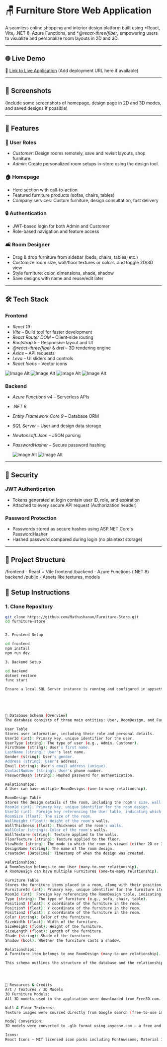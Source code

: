 # 🪑 Furniture Store Web Application

A seamless online shopping and interior design platform built using *React, Vite, .NET 8, Azure Functions, and **@react-three/fiber*, empowering users to visualize and personalize room layouts in 2D and 3D.

---

## 🌐 Live Demo

🔗 [Link to Live Application](#) (Add deployment URL here if available)

---

## 📸 Screenshots

(Include some screenshots of homepage, design page in 2D and 3D modes, and saved designs if possible)

---

## 🚀 Features

### 👤 User Roles
- *Customer*: Design rooms remotely, save and revisit layouts, shop furniture.
- *Admin*: Create personalized room setups in-store using the design tool.

### 🏠 Homepage
- Hero section with call-to-action
- Featured furniture products (sofas, chairs, tables)
- Company services: Custom furniture, design consultation, fast delivery

### 🔒 Authentication
- JWT-based login for both Admin and Customer
- Role-based navigation and feature access

### 🛋 Room Designer
- Drag & drop furniture from sidebar (beds, chairs, tables, etc.)
- Customize room size, wall/floor textures or colors, and toggle 2D/3D view
- Style furniture: color, dimensions, shade, shadow
- Save designs with name and reuse/edit later

---

## 🛠 Tech Stack

### Frontend

- *React 19* 
- *Vite* – Build tool for faster development
- *React Router DOM* – Client-side routing
- *Bootstrap 5* – Responsive layout and UI
- *@react-three/fiber* & *drei* – 3D rendering engine
- *Axios* – API requests
- *Leva* – UI sliders and controls
- *React Icons* – Vector icons

 ![Image Alt](https://github.com/ManukaBinisuru/Manuka-Project/blob/271666deea10e7f2024cbf08c8f9490e5785845f/icons8-react-80.png)
 ![Image Alt](https://github.com/ManukaBinisuru/Manuka-Project/blob/a9c0d6a0317c2971328bbf1fb68a65dfd9f24f33/icons8-vite-logo-48.png)
 ![Image Alt](https://github.com/ManukaBinisuru/Manuka-Project/blob/60731bd6c439fcb668009e813347159b0407d93c/icons8-bootstrap-logo-48.png)
 ![Image Alt](https://github.com/ManukaBinisuru/Manuka-Project/blob/a3a245aeb22f9897b9b0c373f9748d4b5099ae21/msedge_niiOXNldKr.png)

### Backend
- *Azure Functions v4* – Serverless APIs
- *.NET 8*
- *Entity Framework Core 9* – Database ORM
- *SQL Server* – User and design data storage
- *Newtonsoft.Json* – JSON parsing
- *PasswordHasher<T>* – Secure password hashing

   ![Image Alt](https://github.com/ManukaBinisuru/Manuka-Project/blob/60731bd6c439fcb668009e813347159b0407d93c/icons8-sql-48.png)
   ![Image Alt](https://github.com/ManukaBinisuru/Manuka-Project/blob/60731bd6c439fcb668009e813347159b0407d93c/icons8-azure-48.png)

---





## 🔐 Security

### JWT Authentication
- Tokens generated at login contain user ID, role, and expiration
- Attached to every secure API request (Authorization header)

### Password Protection
- Passwords stored as secure hashes using ASP.NET Core's PasswordHasher<T>
- Hashed password compared during login (no plaintext storage)

---




## 📁 Project Structure
/frontend - React + Vite frontend
/backend - Azure Functions (.NET 8) backend
/public - Assets like textures, models





## 🧪 Setup Instructions

### 1. Clone Repository
```bash
git clone https://github.com/Mathushanan/Furniture-Store.git
cd furniture-store


2. Frontend Setup

cd frontend
npm install
npm run dev

3. Backend Setup

cd backend
dotnet restore
func start

Ensure a local SQL Server instance is running and configured in appsettings.json





💾 Database Schema (Overview)
The database consists of three main entities: User, RoomDesign, and Furniture. These entities are related to each other to store user information, room design details, and associated furniture for each user.

User Table
Stores user information, including their role and personal details.
UserId (int): Primary key, unique identifier for the user.
UserType (string): The type of user (e.g., Admin, Customer).
FirstName (string): User's first name.
LastName (string): User's last name.
Gender (string): User's gender.
Address (string): User's address.
Email (string): User's email address (unique).
ContactNumber (string): User's phone number.
PasswordHash (string): Hashed password for authentication.

Relationships:
A User can have multiple RoomDesigns (one-to-many relationship).

RoomDesign Table
Stores the design details of the room, including the room's size, wall attributes, and associated furniture.
RoomId (int): Primary key, unique identifier for the room design.
UserId (int): Foreign key referencing the User table, indicating which user owns the design.
RoomSize (float): The size of the room.
WallHeight (float): Height of the room's walls.
WallThickness (float): Thickness of the room's walls.
WallColor (string): Color of the room's walls.
WallTexture (string): Texture applied to the walls.
FloorTexture (string): Texture applied to the floor.
ViewMode (string): The mode in which the room is viewed (either 2D or 3D).
DesignName (string): The name of the room design.
CreatedAt (DateTime): Timestamp of when the design was created.

Relationships:
A RoomDesign belongs to one User (many-to-one relationship).
A RoomDesign can have multiple Furnitures (one-to-many relationship).

Furniture Table
Stores the furniture items placed in a room, along with their position, size, and styling.
FurnitureId (int): Primary key, unique identifier for the furniture item.
RoomId (int): Foreign key referencing the RoomDesign table, indicating which room the furniture belongs to.
Type (string): The type of furniture (e.g., sofa, chair, table).
PositionX (float): X coordinate of the furniture in the room.
PositionY (float): Y coordinate of the furniture in the room.
PositionZ (float): Z coordinate of the furniture in the room.
Color (string): Color of the furniture.
SizeWidth (float): Width of the furniture.
SizeHeight (float): Height of the furniture.
SizeLength (float): Length of the furniture.
Shade (string): Shade of the furniture.
Shadow (bool): Whether the furniture casts a shadow.

Relationships:
A Furniture item belongs to one RoomDesign (many-to-one relationship).

This schema outlines the structure of the database and the relationships between users, their room designs, and the furniture placed within those designs, ensuring a seamless interior design and furniture shopping experience.




🎨 Resources & Credits
Art / Textures / 3D Models
3D Furniture Models:
All 3D models used in the application were downloaded from Free3D.com. These models are free to use under their respective free licenses.

Wall & Floor Textures:
Texture images were sourced directly from Google search (free-to-use images). Used solely for demonstration purposes.

Model Conversion:
3D models were converted to .glb format using anyconv.com – a free and easy-to-use model conversion tool.

Icons:
React Icons – MIT licensed icon packs including FontAwesome, Material Icons, and others.
